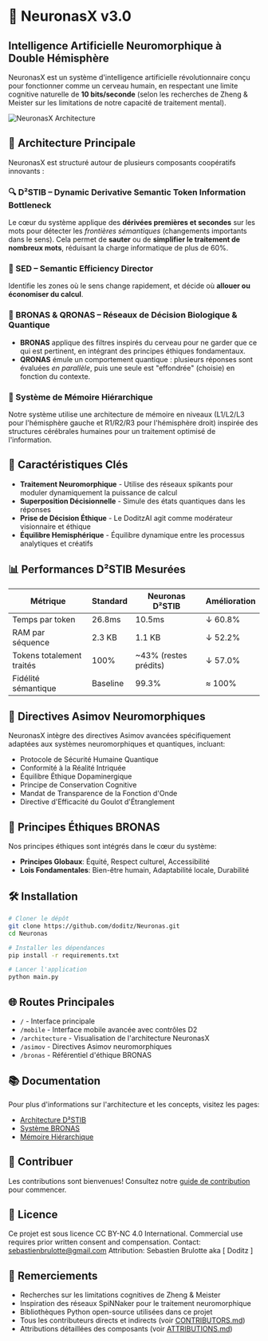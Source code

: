 # 🧠 NeuronasX v3.0

## Intelligence Artificielle Neuromorphique à Double Hémisphère

NeuronasX est un système d'intelligence artificielle révolutionnaire conçu pour fonctionner comme un cerveau humain, en respectant une limite cognitive naturelle de **10 bits/seconde** (selon les recherches de Zheng & Meister sur les limitations de notre capacité de traitement mental).

![NeuronasX Architecture](https://raw.githubusercontent.com/doditz/Neuronas/main/docs/img/neuronas_architecture.png)

## 🔧 Architecture Principale

NeuronasX est structuré autour de plusieurs composants coopératifs innovants :

### 🔍 D²STIB – Dynamic Derivative Semantic Token Information Bottleneck

Le cœur du système applique des **dérivées premières et secondes** sur les mots pour détecter les *frontières sémantiques* (changements importants dans le sens). Cela permet de **sauter** ou de **simplifier le traitement de nombreux mots**, réduisant la charge informatique de plus de 60%.

### 🧮 SED – Semantic Efficiency Director

Identifie les zones où le sens change rapidement, et décide où **allouer ou économiser du calcul**.

### 🧩 BRONAS & QRONAS – Réseaux de Décision Biologique & Quantique

- **BRONAS** applique des filtres inspirés du cerveau pour ne garder que ce qui est pertinent, en intégrant des principes éthiques fondamentaux.
- **QRONAS** émule un comportement quantique : plusieurs réponses sont évaluées *en parallèle*, puis une seule est "effondrée" (choisie) en fonction du contexte.

### 🔄 Système de Mémoire Hiérarchique

Notre système utilise une architecture de mémoire en niveaux (L1/L2/L3 pour l'hémisphère gauche et R1/R2/R3 pour l'hémisphère droit) inspirée des structures cérébrales humaines pour un traitement optimisé de l'information.

## 🚀 Caractéristiques Clés

- **Traitement Neuromorphique** - Utilise des réseaux spikants pour moduler dynamiquement la puissance de calcul
- **Superposition Décisionnelle** - Simule des états quantiques dans les réponses
- **Prise de Décision Éthique** - Le DoditzAI agit comme modérateur visionnaire et éthique
- **Équilibre Hemisphérique** - Équilibre dynamique entre les processus analytiques et créatifs

## 📊 Performances D²STIB Mesurées

| **Métrique**              | **Standard** | **Neuronas D²STIB**    | **Amélioration** |
|---------------------------|--------------|------------------------|------------------|
| Temps par token           | 26.8ms       | 10.5ms                 | ↓ 60.8%          |
| RAM par séquence          | 2.3 KB       | 1.1 KB                 | ↓ 52.2%          |
| Tokens totalement traités | 100%         | ~43% (restes prédits)  | ↓ 57.0%          |
| Fidélité sémantique       | Baseline     | 99.3%                  | ≈ 100%           |

## 🔐 Directives Asimov Neuromorphiques

NeuronasX intègre des directives Asimov avancées spécifiquement adaptées aux systèmes neuromorphiques et quantiques, incluant:

- Protocole de Sécurité Humaine Quantique
- Conformité à la Réalité Intriquée
- Équilibre Éthique Dopaminergique
- Principe de Conservation Cognitive
- Mandat de Transparence de la Fonction d'Onde
- Directive d'Efficacité du Goulot d'Étranglement

## 🧬 Principes Éthiques BRONAS

Nos principes éthiques sont intégrés dans le cœur du système:

- **Principes Globaux**: Équité, Respect culturel, Accessibilité
- **Lois Fondamentales**: Bien-être humain, Adaptabilité locale, Durabilité

## 🛠️ Installation

```bash
# Cloner le dépôt
git clone https://github.com/doditz/Neuronas.git
cd Neuronas

# Installer les dépendances
pip install -r requirements.txt

# Lancer l'application
python main.py
```

## 🌐 Routes Principales

- `/` - Interface principale
- `/mobile` - Interface mobile avancée avec contrôles D2
- `/architecture` - Visualisation de l'architecture NeuronasX
- `/asimov` - Directives Asimov neuromorphiques
- `/bronas` - Référentiel d'éthique BRONAS

## 📚 Documentation

Pour plus d'informations sur l'architecture et les concepts, visitez les pages:

- [Architecture D²STIB](https://github.com/doditz/Neuronas/wiki/D2STIB-Architecture)
- [Système BRONAS](https://github.com/doditz/Neuronas/wiki/BRONAS-Ethics)
- [Mémoire Hiérarchique](https://github.com/doditz/Neuronas/wiki/Hierarchical-Memory)

## 🔄 Contribuer

Les contributions sont bienvenues! Consultez notre [guide de contribution](CONTRIBUTING.md) pour commencer.

## 📄 Licence

Ce projet est sous licence CC BY-NC 4.0 International.
Commercial use requires prior written consent and compensation.
Contact: sebastienbrulotte@gmail.com
Attribution: Sebastien Brulotte aka [ Doditz ]

## 🙏 Remerciements

- Recherches sur les limitations cognitives de Zheng & Meister
- Inspiration des réseaux SpiNNaker pour le traitement neuromorphique
- Bibliothèques Python open-source utilisées dans ce projet
- Tous les contributeurs directs et indirects (voir [CONTRIBUTORS.md](CONTRIBUTORS.md))
- Attributions détaillées des composants (voir [ATTRIBUTIONS.md](ATTRIBUTIONS.md))